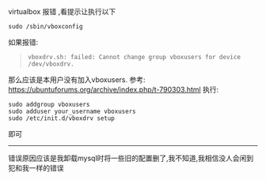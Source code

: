 virtualbox 报错 ,看提示让执行以下

```
sudo /sbin/vboxconfig
```

如果报错:

> `vboxdrv.sh: failed: Cannot change group vboxusers for device /dev/vboxdrv.`
 
 那么应该是本用户没有加入vboxusers.
 参考:
https://ubuntuforums.org/archive/index.php/t-790303.html
执行:

```
sudo addgroup vboxusers 
sudo adduser your_username vboxusers 
sudo /etc/init.d/vboxdrv setup 
```

 即可

------------------------------------------
错误原因应该是我卸载mysql时将一些旧的配置删了,我不知道,我相信没人会闲到犯和我一样的错误

